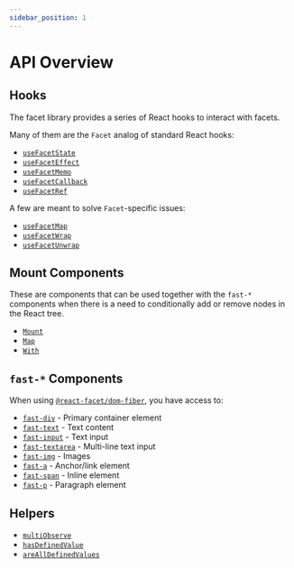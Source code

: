 ```yaml
---
sidebar_position: 1
---
```


# API Overview

## Hooks

The facet library provides a series of React hooks to interact with facets.

Many of them are the `Facet` analog of standard React hooks:

- [`useFacetState`](hooks#usefacetstate)
- [`useFacetEffect`](hooks#usefaceteffect)
- [`useFacetMemo`](hooks#usefacetmemo)
- [`useFacetCallback`](hooks#usefacetcallback)
- [`useFacetRef`](hooks#usefacetref)

A few are meant to solve `Facet`-specific issues:

- [`useFacetMap`](hooks#usefacetmap)
- [`useFacetWrap`](hooks#usefacetwrap)
- [`useFacetUnwrap`](hooks#usefacetunwrap)

## Mount Components

These are components that can be used together with the `fast-*` components when there is a need to conditionally add or remove nodes in the React tree.

- [`Mount`](mount-components#mount)
- [`Map`](mount-components#map)
- [`With`](mount-components#with)

## `fast-*` Components

When using [`@react-facet/dom-fiber`](../rendering/using-the-custom-renderer), you have access to:

- [`fast-div`](fast-components) - Primary container element
- [`fast-text`](fast-components) - Text content
- [`fast-input`](fast-components) - Text input
- [`fast-textarea`](fast-components) - Multi-line text input
- [`fast-img`](fast-components) - Images
- [`fast-a`](fast-components) - Anchor/link element
- [`fast-span`](fast-components) - Inline element
- [`fast-p`](fast-components) - Paragraph element

## Helpers

- [`multiObserve`](helpers#multiObserve)
- [`hasDefinedValue`](helpers#hasDefinedValue)
- [`areAllDefinedValues`](helpers#areAllDefinedValues)
